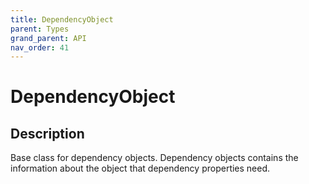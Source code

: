 ```yaml
---
title: DependencyObject
parent: Types
grand_parent: API
nav_order: 41
---
```


# DependencyObject

## Description

Base class for dependency objects. Dependency objects contains the information about the object that dependency properties need.
